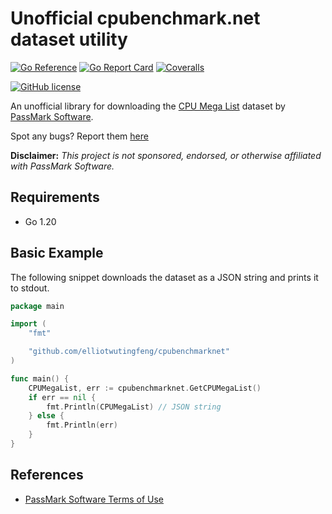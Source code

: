 # Unofficial cpubenchmark.net dataset utility

[![Go Reference](https://img.shields.io/badge/go-reference-blue?logo=go&logoColor=white&style=for-the-badge)](https://pkg.go.dev/github.com/elliotwutingfeng/cpubenchmarknet)
[![Go Report Card](https://goreportcard.com/badge/github.com/elliotwutingfeng/cpubenchmarknet?style=for-the-badge)](https://goreportcard.com/report/github.com/elliotwutingfeng/cpubenchmarknet)
[![Coveralls](https://img.shields.io/coverallsCoverage/github/elliotwutingfeng/cpubenchmarknet?logo=coveralls&style=for-the-badge)](https://coveralls.io/github/elliotwutingfeng/cpubenchmarknet?branch=main)

[![GitHub license](https://img.shields.io/badge/LICENSE-MIT-GREEN?style=for-the-badge)](LICENSE)

An unofficial library for downloading the [CPU Mega List](https://cpubenchmark.net/CPU_mega_page.html) dataset by [PassMark Software](https://passmark.com).

Spot any bugs? Report them [here](https://github.com/elliotwutingfeng/cpubenchmarknet/issues)

**Disclaimer:** _This project is not sponsored, endorsed, or otherwise affiliated with PassMark Software._

## Requirements

- Go 1.20

## Basic Example

The following snippet downloads the dataset as a JSON string and prints it to stdout.

```go
package main

import (
    "fmt"

    "github.com/elliotwutingfeng/cpubenchmarknet"
)

func main() {
    CPUMegaList, err := cpubenchmarknet.GetCPUMegaList()
    if err == nil {
        fmt.Println(CPUMegaList) // JSON string
    } else {
        fmt.Println(err)
    }
}
```

## References

- [PassMark Software Terms of Use](https://passmark.com/legal/disclaimer.php)

